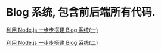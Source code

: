 # Blog 系统, 包含前后端所有代码.

[利用 Node.js 一步步搭建 Blog 系统(一)](https://github.com/xiaoyueguang/blog/blob/master/docs/1.md)

[利用 Node.js 一步步搭建 Blog 系统(二)](https://github.com/xiaoyueguang/blog/blob/master/docs/2.md)